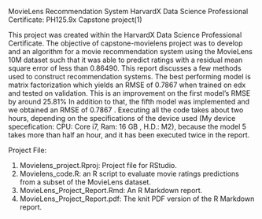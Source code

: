 MovieLens Recommendation System
HarvardX Data Science Professional Certificate: PH125.9x Capstone project(1)

This project was created within the HarvardX Data Science Professional Certificate. The objective of capstone-movielens project was to develop and an algorithm for a movie recommendation system using the MovieLens 10M dataset such that it was able to predict ratings with a residual mean square error of less than 0.86490.
This report discusses a few methods used to construct recommendation systems. The best performing model is matrix factorization which yields an RMSE of 0.7867 when trained on edx and tested on validation. This is an improvement on the first model’s RMSE by around 25.81%
In addition to that, the fifth model was implemented and we obtained an RMSE of 0.7867 . Executing all the code takes about two hours, depending on the specifications of the device used (My device specefication: CPU: Core i7, Ram: 16 GB , H.D.: M2), because the model 5 takes  more than half an hour, and it has been executed twice in the report.

Project File:
1.	Movielens_project.Rproj: Project file for RStudio.
2.	Movielens_code.R: an R script to evaluate movie ratings predictions from a subset of the MovieLens dataset.
3.	MovieLens_Project_Report.Rmd: An R Markdown report.
4.	MovieLens_Project_Report.pdf: The knit PDF version of the R Markdown report.

